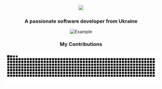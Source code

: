 
<h3 align="center">
    <img src="https://readme-typing-svg.herokuapp.com/?font=sansserif&size=35&center=true&vCenter=true&width=500&height=70&duration=1900&lines=Hi+There!+👋;+I'm+Akzestia;" />
</h3>

<h3 align="center">A passionate software developer from Ukraine</h3>

<p align="center">
  <img src="https://media1.tenor.com/m/-Vi7l_4kFjgAAAAC/anime.gif" alt="Example" width="200" height="200">
</p>
<div align="center">
    <h3> My Contributions </h3>
    <img alt="snake eating my contributions" src="https://raw.githubusercontent.com/Akzestia/Akzestia/output/github-contribution-grid-snake.svg" />
</div>
